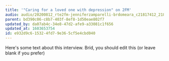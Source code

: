 ```yaml
---
title: '"Caring for a loved one with depression" on 2FM'
audio: audio/20200812_rte2fm-jenniferzamparelli-brdomeara_c21817412_21817425_232_.mp3
parent: bd390c06-c8b7-403f-8ef8-1d50eae802f7
updated_by: da07ab4c-34e8-47d2-afe9-a33081c1f656
updated_at: 1603653754
id: e932d9c6-1532-4fd7-9e36-5cf5e4cbd040
---
```

Here's some text about this interview. Bríd, you should edit this (or leave blank if you prefer)